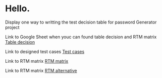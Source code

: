 <div>
<h1> Hello.</h1>
<p>Display one way to writting the test decision table for password Generator project
</p>
<p> Link to Google Sheet when youc can found table decision and RTM matrix <a href="https://docs.google.com/spreadsheets/d/14wrOtobCjEQ4kUCQu8RVqCMnCTJ_mjttw-LwvZOjMxg/edit?usp=sharing" target="_blank" >Table decision</a></p>
<p> Link to designed test cases <a href="https://github.com/nshubina/Portfolio/blob/6447723f856cf35d996d3bfc49b31b8b9cfcaf77/Test%20Cases/Password%20Generator/Generate%20password.%20Test%20cases..pdf" target="_blank">Test cases </a></p>
<p>Link to RTM matrix <a href="https://github.com/nshubina/Portfolio/blob/0c1617aff05143f135b3bec39d94514d1fa3b6e9/RTM/Password%20Generator%20-%20Traceability%20Matrix%20.pdf" target="_blank">RTM matrix</a></p>
  <p>Link to RTM matrix <a href=" https://github.com/nshubina/Portfolio/blob/0c1617aff05143f135b3bec39d94514d1fa3b6e9/RTM/Password%20Generator%20-%20Traceability%20Matrix%20(another%20view).pdf" target="_blank">RTM alternative</a></p>
</div>
